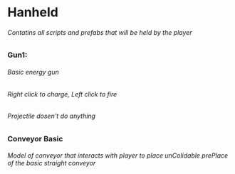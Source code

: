 # Hanheld
###### Contatins all scripts and prefabs that will be held by the player
### Gun1:
###### Basic energy gun
###### Right click to charge, Left click to fire
###### Projectile dosen't do anything
### Conveyor Basic
###### Model of conveyor that interacts with player to place unColidable prePlace of the basic straight conveyor
